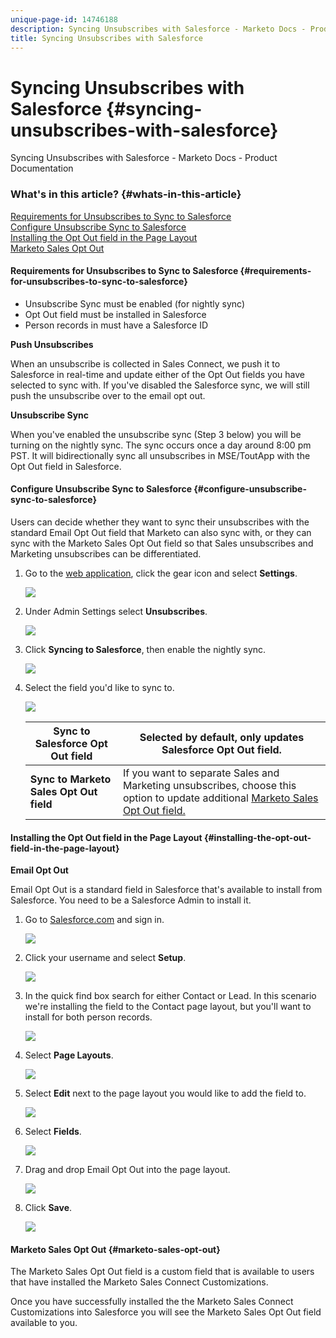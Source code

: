 ```yaml
---
unique-page-id: 14746188
description: Syncing Unsubscribes with Salesforce - Marketo Docs - Product Documentation
title: Syncing Unsubscribes with Salesforce
---
```


# Syncing Unsubscribes with Salesforce {#syncing-unsubscribes-with-salesforce}

Syncing Unsubscribes with Salesforce - Marketo Docs - Product Documentation

### What's in this article? {#whats-in-this-article}

[Requirements for Unsubscribes to Sync to Salesforce](#requirements-for-unsubscribes-to-sync-to-salesforce)  
[Configure Unsubscribe Sync to Salesforce](#configure-unsubscribe-sync-to-salesforce)  
[Installing the Opt Out field in the Page Layout](#installing-the-opt-out-field-in-the-page-layout)  
[Marketo Sales Opt Out](#marketo-sales-opt-out)

#### Requirements for Unsubscribes to Sync to Salesforce {#requirements-for-unsubscribes-to-sync-to-salesforce}

* Unsubscribe Sync must be enabled (for nightly sync)
* Opt Out field must be installed in Salesforce
* Person records in must have a Salesforce ID

**Push Unsubscribes**

When an unsubscribe is collected in Sales Connect, we push it to Salesforce in real-time and update either of the Opt Out fields you have selected to sync with. If you've disabled the Salesforce sync, we will still push the unsubscribe over to the email opt out.

**Unsubscribe Sync**

When you've enabled the unsubscribe sync (Step 3 below) you will be turning on the nightly sync. The sync occurs once a day around 8:00 pm PST. It will bidirectionally sync all unsubscribes in MSE/ToutApp with the Opt Out field in Salesforce.

#### Configure Unsubscribe Sync to Salesforce {#configure-unsubscribe-sync-to-salesforce}

Users can decide whether they want to sync their unsubscribes with the standard Email Opt Out field that Marketo can also sync with, or they can sync with the Marketo Sales Opt Out field so that Sales unsubscribes and Marketing unsubscribes can be differentiated.

1. Go to the [web application](http://toutapp.com/login), click the gear icon and select **Settings**.

   ![](assets/one-1.png)

1. Under Admin Settings select **Unsubscribes**.

   ![](assets/two-2.png)

1. Click **Syncing to Salesforce**, then enable the nightly sync.

   ![](assets/three-2.png)

1. Select the field you'd like to sync to.

   ![](assets/4.png)

   | **Sync to Salesforce Opt Out field** |Selected by default, only updates Salesforce Opt Out field. |
   |---|---|
   | **Sync to Marketo Sales Opt Out field** |If you want to separate Sales and Marketing unsubscribes, choose this option to update additional [Marketo Sales Opt Out field.](#msoo) |

#### Installing the Opt Out field in the Page Layout {#installing-the-opt-out-field-in-the-page-layout}

**Email Opt Out** 
  
Email Opt Out is a standard field in Salesforce that's available to install from Salesforce. You need to be a Salesforce Admin to install it.

1. Go to [Salesforce.com](http://Salesforce.com) and sign in.

   ![](assets/five-1.png)

1. Click your username and select **Setup**.

   ![](assets/six-1.png)

1. In the quick find box search for either Contact or Lead. In this scenario we're installing the field to the Contact page layout, but you'll want to install for both person records.

   ![](assets/seven-1.png)

1. Select **Page Layouts**.

   ![](assets/eight-1.png)

1. Select **Edit** next to the page layout you would like to add the field to.

   ![](assets/nine.png)

1. Select **Fields**.

   ![](assets/ten.png)

1. Drag and drop Email Opt Out into the page layout.

   ![](assets/11.png)

1. Click **Save**.

   ![](assets/twelve.png)

####  Marketo Sales Opt Out {#marketo-sales-opt-out}

The Marketo Sales Opt Out field is a custom field that is available to users that have installed the Marketo Sales Connect Customizations.

Once you have successfully installed the the Marketo Sales Connect Customizations into Salesforce you will see the Marketo Sales Opt Out field available to you.
